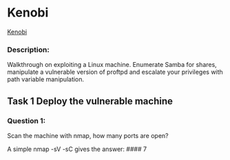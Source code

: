# Kenobi

[Kenobi](https://tryhackme.com/room/kenobi) 

### Description:
Walkthrough on exploiting a Linux machine. Enumerate Samba for shares, manipulate a vulnerable version of proftpd and escalate your privileges with path variable manipulation.

## Task 1 Deploy the vulnerable machine

### Question 1:

Scan the machine with nmap, how many ports are open?

A simple nmap -sV -sC <ip> gives the answer: #### 7
